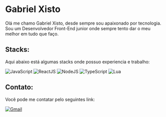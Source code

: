 # Gabriel Xisto

Olá me chamo Gabriel Xisto, desde sempre sou apaixonado por tecnologia. Sou um Desenvolvedor Front-End junior onde sempre tento dar o meu melhor em tudo que faço.

## Stacks:

Aqui abaixo está algumas stacks onde possuo experiencia e trabalho: 

![JavaScript](https://img.shields.io/badge/JavaScript-323330?style=for-the-badge&logo=javascript&logoColor=F7DF1E)
![ReactJS](https://img.shields.io/badge/React-20232A?style=for-the-badge&logo=react&logoColor=61DAFB)
![NodeJS](https://img.shields.io/badge/Node.js-43853D?style=for-the-badge&logo=node.js&logoColor=white)
![TypeScript](https://img.shields.io/badge/TypeScript-007ACC?style=for-the-badge&logo=typescript&logoColor=white)
![Lua](https://img.shields.io/badge/lua-%232C2D72.svg?style=for-the-badge&logo=lua&logoColor=white)

## Contato:

Você pode me contatar pelo seguintes link: 
 
 [![Gmail](https://img.shields.io/badge/-GabrielBorges-blue?style=flat-square&logo=Linkedin&logoColor=white&link=https://www.linkedin.com/in/gbdesigns13/)](https://www.linkedin.com/in/gbdesigns13/) 

